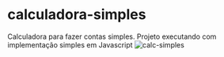 # calculadora-simples

Calculadora para fazer contas simples.
Projeto executando com implementação simples em Javascript
![calc-simples](https://user-images.githubusercontent.com/96127541/187099607-fc872b7c-7507-4aa9-af46-2ce4ff025ef0.png)
